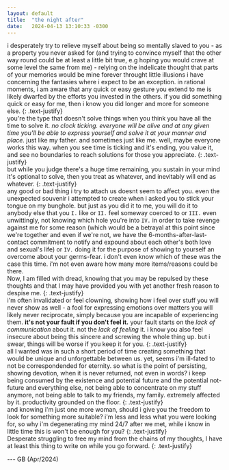 ```yaml
---
layout: default
title:  "the night after"
date:   2024-04-13 13:10:33 -0300
---
```


i desperately try to relieve myself about being so mentally slaved to you - as a property you never asked for (and trying to convince myself that the other way round could be at least a little bit true, e.g hoping you would crave at some level the same from me) - relying on the indelicate thought that parts of your memories would be mine forever throught little illusions i have concerning the fantasies where i expect to be an exception. 
in rational moments, i am aware that any quick or easy gesture you extend to me is likely dwarfed by the efforts you invested in the others. if you did something quick or easy for me, then i know you did longer and more for someone else.
{: .text-justify}  
you're the type that doesn't solve things when you think you have all the time to solve it. *no clock ticking. everyone will be alive and at any given time you'll be able to express yourself and solve it at your manner and place.* just like my father. and sometimes just like me. well, maybe everyone works this way. when you see time is ticking and it's ending, you value it, and see no boundaries to reach solutions for those you appreciate. 
{: .text-justify}  
but while you judge there's a huge time remaining, you sustain in your mind it's optional to solve, then you treat as whatever, and inevitably will end as whatever. 
{: .text-justify}  
any good or bad thing i try to attach us doesnt seem to affect you. even the unexpected souvenir i attempted to create when i asked you to stick your tongue on my bunghole. but just as you did it to me, you will do it to anybody else that you `I.` like or `II.` feel someway coerced to or `III.` even unwittingly, not knowing which hole you're into `IV.` in order to take revenge against me for some reason (which would be a betrayal at this point since we're together and even if we're not, we have the 6-months-after-last-contact commitment to notify and expound about each other's both love and sexual's life) or `IV.` doing it for the purpose of showing to yourself an overcome about your germs-fear.
i don't even know which of these was the case this time. i'm not even aware how many more items/reasons could be there.  
Now, I am filled with dread, knowing that you may be repulsed by these thoughts and that I may have provided you with yet another fresh reason to despise me.
{: .text-justify}  
i'm often invalidated or feel clowning, showing how i feel over stuff you will never show as well - a fool for expressing emotions over matters you will likely never reciprocate, simply because you are incapable of experiencing them. **it's not your fault if you don't feel it.** your fault starts on the *lack of communication* about it. not the *lack of feeling* it. i know you also feel insecure about being this sincere and screwing the whole thing up. but i swear, things will be worse if you keep it for you. 
{: .text-justify}  
all I wanted was in such a short period of time creating something that would be unique and unforgettable between us. yet, seems i'm ill-fated to not be correspondended for eternity. so what is the point of persisting, showing devotion, when it is never returned, not even in words? i keep being consumed by the existence and potential future and the potential not-future and everything else, not being able to concentrate on my stuff anymore, not being able to talk to my friends, my family. extremely affected by it. productivity grounded on the floor. 
{: .text-justify}  
and knowing i'm just one more woman, should i give you the freedom to look for something more suitable? i'm less and less what you were looking for, so why i'm degenerating my mind 24/7 after we met, while i know in little time this is won't be enough for you?
{: .text-justify}   
Desperate struggling to free my mind from the chains of my thoughts, I have at least this thing to write on while you go forward. 
{: .text-justify}  



--- GB (Apr/2024)
